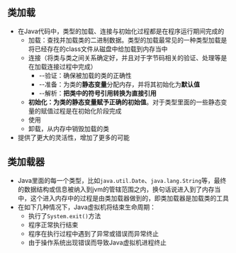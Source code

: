 ## 类加载
* 在Java代码中，类型的加载、连接与初始化过程都是在程序运行期间完成的
    * 加载：查找并加载类的二进制数据。类型的加载最常见的一种类型加载是将已经存在的class文件从磁盘中给加载到内存当中
    * 连接（将类与类之间关系确定好，并且对于字节码相关的验证、处理等是在加载连接过程中完成）
        * --验证：确保被加载的类的正确性
        * --准备：为类的**静态变量**分配内存，并将其初始化为**默认值**
        * --解析：**把类中的符号引用转换为直接引用**
    * **初始化：为类的静态变量赋予正确的初始值**。对于类型里面的一些静态变量的赋值过程是在初始化阶段完成
    * 使用
    * 卸载，从内存中销毁加载的类
* 提供了更大的灵活性，增加了更多的可能
## 类加载器
* Java里面的每一个类型，比如`java.util.Date`、`java.lang.String`等，最终的数据结构或信息被纳入到jvm的管辖范围之内，换句话说进入到了内存当中，这个进入内存中的过程是由类加载器做到的，即类加载器是加载类的工具
* 在如下几种情况下，Java虚拟机将结束生命周期：
    * 执行了`System.exit()`方法
    * 程序正常执行结束
    * 程序在执行过程中遇到了异常或错误而异常终止
    * 由于操作系统出现错误而导致Java虚拟机进程终止
